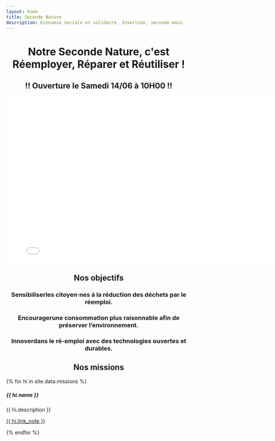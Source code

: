 ```yaml
---
layout: home
title: Seconde Nature
description: Economie sociale et solidaire, Insertion, seconde main.
---
```

<h1 style="text-align: center;">Notre Seconde Nature, c'est Réemployer, Réparer et Réutiliser !</h1>
<h2 style="text-align: center;" class="text-danger">!! Ouverture le Samedi 14/06 à 10H00 !!</h2>


<div class="row">
    <div class="col d-flex justify-content-center">
            <div class="embed-responsive embed-responsive-16by9">
              <iframe class="embed-responsive-item" width="800" height="450" src="/assets/img/france3.mp4" frameborder="0" allowfullscreen=""></iframe>
            </div>
    </div>
</div>

<h2 class="text-primary" style="text-align: center;">Nos objectifs</h2>

<h3 style="text-align: center;"><span class="badge bg-success">Sensibiliser</span>les citoyen·nes à la réduction des déchets par le réemploi.</h3>
<h3 style="text-align: center;"><span class="badge bg-success">Encourager</span>une consommation plus raisonnable afin de préserver l’environnement.</h3>
<h3 style="text-align: center;"><span class="badge bg-success">Innover</span>dans le ré-emploi avec des technologies ouvertes et durables.</h3>

<h2 class="text-primary" style="text-align: center;">Nos missions</h2>
<div class="row">
  {% for hi in site.data.missions %}
  <div class="col-sm-3">
    <div class="card">
      <div class="card-body">
        <h5 class="card-title">{{ hi.name }}</h5>
        <p class="card-text">{{ hi.description }}</p>
      </div>
      <p class="text-center">
          <a href="{{ hi.link }}" target="_blank" class="btn btn-primary">{{ hi.link_note }}</a>
        </p>
    </div>
  </div>
  {% endfor %}
</div>
  